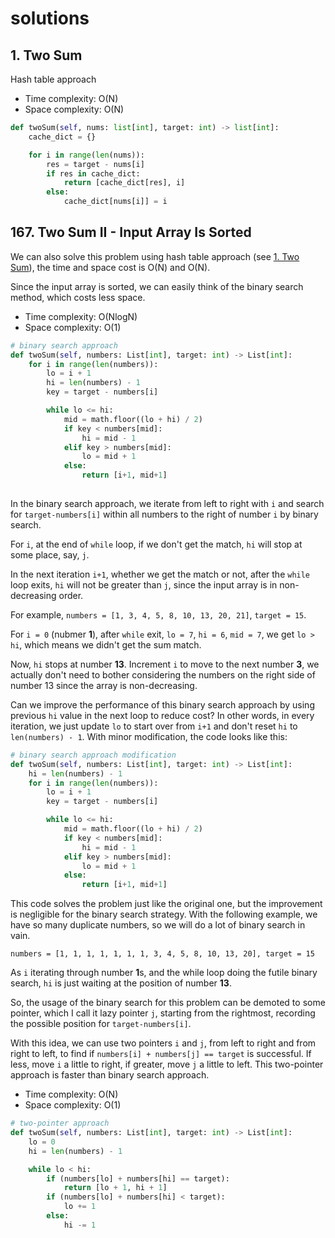 # solutions



## 1. Two Sum

Hash table approach

- Time complexity: O(N)
- Space complexity: O(N)



```python
def twoSum(self, nums: list[int], target: int) -> list[int]:
    cache_dict = {}

    for i in range(len(nums)):
        res = target - nums[i]
        if res in cache_dict:
            return [cache_dict[res], i]
        else:
            cache_dict[nums[i]] = i
```

## 167. Two Sum II - Input Array Is Sorted

We can also solve this problem using hash table approach (see [1. Two Sum](#1-two-sum)), the time and space cost is O(N) and O(N). 

Since the input array is sorted, we can easily think of the binary search method, which costs less space.

- Time complexity: O(NlogN)
- Space complexity: O(1)

```python
# binary search approach
def twoSum(self, numbers: List[int], target: int) -> List[int]:
    for i in range(len(numbers)):
        lo = i + 1
        hi = len(numbers) - 1
        key = target - numbers[i]

        while lo <= hi:
            mid = math.floor((lo + hi) / 2)
            if key < numbers[mid]:
                hi = mid - 1
            elif key > numbers[mid]:
                lo = mid + 1
            else:
                return [i+1, mid+1]
        
```

In the binary search approach, we iterate from left to right with `i` and search for `target-numbers[i]` within all numbers to the right of number `i` by binary search. 

For `i`, at the end of `while` loop, if we don't get the match, `hi` will stop at some place, say, `j`. 

In the next iteration `i+1`, whether we get the match or not, after the `while` loop exits, `hi` will not be greater than `j`, since the input array is in non-decreasing order.

For example, `numbers = [1, 3, 4, 5, 8, 10, 13, 20, 21]`, `target = 15`. 

For `i = 0` (nubmer **1**), after `while` exit, `lo = 7`, `hi = 6`, `mid = 7`, we get `lo > hi`, which means we didn't get the sum match. 

Now, `hi` stops at number **13**. Increment `i` to move to the next number **3**, we actually don't need to bother considering the numbers on the right side of number 13 since the array is non-decreasing. 

Can we improve the performance of this binary search approach by using previous `hi` value in the next loop to reduce cost? In other words, in every iteration, we just update `lo` to start over from `i+1` and don't reset `hi` to `len(numbers) - 1`. With minor modification, the code looks like this:

```python
# binary search approach modification
def twoSum(self, numbers: List[int], target: int) -> List[int]:
    hi = len(numbers) - 1
    for i in range(len(numbers)):
        lo = i + 1
        key = target - numbers[i]

        while lo <= hi:
            mid = math.floor((lo + hi) / 2)
            if key < numbers[mid]:
                hi = mid - 1
            elif key > numbers[mid]:
                lo = mid + 1
            else:
                return [i+1, mid+1]
```

This code solves the problem just like the original one, but the improvement is negligible for the binary search strategy. With the following example, we have so many duplicate numbers, so we will do a lot of binary search in vain.

`numbers = [1, 1, 1, 1, 1, 1, 1, 3, 4, 5, 8, 10, 13, 20], target = 15`

As `i` iterating through number **1**s, and the while loop doing the futile binary search, `hi` is just waiting at the position of number **13**. 

So, the usage of the binary search for this problem can be demoted to some pointer, which I call it lazy pointer `j`, starting from the rightmost, recording the possible position for `target-numbers[i]`. 

With this idea, we can use two pointers `i` and `j`, from left to right and from right to left, to find if `numbers[i] + numbers[j] == target` is successful. If less, move `i` a little to right, if greater, move `j` a little to left. This two-pointer approach is faster than binary search approach.

- Time complexity: O(N)
- Space complexity: O(1)

```python
# two-pointer approach
def twoSum(self, numbers: List[int], target: int) -> List[int]:
    lo = 0
    hi = len(numbers) - 1

    while lo < hi:
        if (numbers[lo] + numbers[hi] == target):
            return [lo + 1, hi + 1]
        if (numbers[lo] + numbers[hi] < target):
            lo += 1
        else:
            hi -= 1
```



